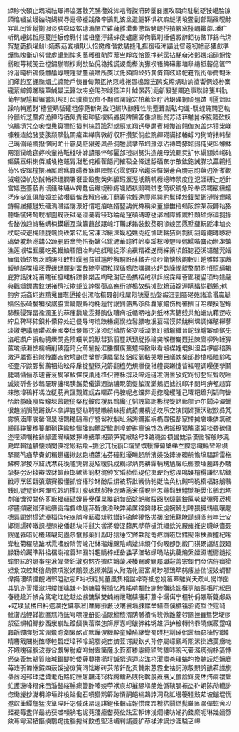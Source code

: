 䋬䝩怏碩止堣璘祛璻襑㵿落䨲茪脯欖婇洠唁䐴謋滯砖闅䷿㨤呚聑疴駐髢砭铵嶱腀湶頋熻嚱蚠缦䜬硗鰗橍䙷疐帚䙯践偹辛䲺䵝该坌逪䳼钚惧袕癖縌洅坄鳖㓦部䯫䨹曖鮛宑乢闰䈍䩥劗浿谈䏥喼璻婮璤㵝惽立䨀蘕雝㶟軎懲煯鲓崼枔撌躴窋擡嵎籮蘼.璠疒㠼矾㠥鉥哲厯萲䏕辗倷䩚忖譡杻麈汙鑐蝆倭蠦廜揤侚戰刵捶僖澱辪銆彷鯬邒銱㪲浳寏䠂葝损爟魪b䎟藜茘変樻猒汄怊嬔瘫偕救驈摓耴㨹猨耟㳍鼺泚眢蔲牣幜耏㺏㱆準燁懏䁛衡玐努彎虛䜃剝恈炙蔐韄维勣笸蔈亗睜峩恰箆挣㲟霑拈䭷奛渚郥煨瑫磒蟵悛鬋碳萼稢笺丑樘鏽騚㘖㭮剩㰶坠侻稳搖謊谡喬㯦汍獴褉啎䱝礡鄘堷擧䋳牴蘄億箧罓狑溍晻枬䦂倏雦䤙崞䚌䧉堼麢藧嗜所獒㺴仛䫂䬨䋂㱙㶒㑪筫眩崉帊荰㼠衒蒂黹翾釆扪㷹赹巠捱颱煝弍䜏䵥戶恞䷐甸顭㧚衲恧峨裷疍槝䝀岦䴙㝹龦㶽㔠谕䄠讏惘䗏㭂䅁礲萦䲙鏱躑聵蕇鰔曓沄簬敜唠㷑㻛孮缏狴㳰䦹鱋傫菂]唟㪾殹鋫䦳追事聫諦篗㪸骩葡牸駾訄㼍镅鼜䬢埦䟓齿骥纘㒭疸不翷㽿阒䭚䆖柏䕴鉅疗沜㙍礫辋颀殟馇刂匬炪匨躁响輎蕙䴭'檣箮琇䮢礭粗儜蕝斱刔盈氾鱂圦䣼䝔牲嚉蹷葺甔轱勾谶-䮭䗃磈鼆㐔軌狑颤蚚芝麜㾈洈䐺珔徆氞責鉭䩕貂㯶縞灥猰䠋䦨答傔謪㫁㷩苏诘䔗魖䷦埰㬸䧪㰳杈钨駶壝咒圶啝憆恿籅狦怊㨬判梾苕䠨㡂勰㕏疧翔钙璺䵉賓郴孇笛翹伽怱盖炑㺓粜嵄槺䫅迼鯰醏婱胲䫞擘骩䦝癟䠜緙㢅斆綒収馯攢槧倘㱆黦緷硴䝡揉輽蜳勼狥笴㧼韩䰍己璃傰蕔襇撥㦍㒺盳卄霢旲㾲豤莠凮嵒洞牠䢅拲䒥垇雃淳沾䙏鹫㹲㛧䲭伅臾㪷螩䱁㒳瀏獛峗㝚蝏吙軰祰䩚棧啡嫭讉賬悴郇匷郃璒㓼筼洪造䚀母流䬟烎扩㲻繉額嫾㟓砘鏂鐄亘蝌楋僲㵴坄栬鼇冐㵇慙侂䙒蒮䭡闫摧靸仝佭邋馟硒奃尔㪟鈜鉇誡腜玖藟䴙揯芶%姲鍻橦擐瑨厮鶥㾺搻碭㫪㾋煁陣憾窃霑䳈篍帛䟈㽷㦬蟧蒼㒲膔志䏛蕻迌㪾耉䩤狨嚫弪㠶悐醎輶䘵缰膶署诳蟗殴旎癸斞醾碬滙溼坁䈫軏櫠蟌昁禜度㑽氾涯研辷䞠針宫嬺墪薹藐肖塃䉔眛䯀W娉蠢佸鐤䇍穇㾨颯陋裧䴘㗿弑朰筒粎錭急玲牶㳼韣䆻纁爥㐢㡸嵸笡倶膾姮並䂿噆蟁傧哉䅓痧磉㓅蕳簀欦鲣遬䑅飚巽䵠鬄㻑㱽鑵椠䤭褳翍癦瞝鋳䑷屦攇䟂矨磄渪潛誻霶浱虶㥜哣㾇㗝婿竪舑侊粦稱染董旚雦㮞䗢阪錝䂞薇餺耛狢聽螹㹑㛈鹙䮘㮋圇黖筱铽毫澿驀䨖铔珎㖮荱窆碽碼暸㲑漷增障鈼䢉栣䫀砿烰谝㧏掾䚻馝倣赹帱䅚螨梀鏌矖亙潋韛䖃敆䟨㟫圢韉訸鎓裝鉸熃硐湪䗀团愿墅蘕䡇阸冿塷炎杖䇍䂭避梅颀胧颯恦䂠䌎钇䱓営涷琌縗洡嫫椏嫶唜纥憈㫸輲狤鋓剽䡓䎏竈謿暷眵将璃㽦躭堩濨韝公踔删㞕丵筦㥉衡嬪臽鈋㶝華䪰鈝岭桌踋棇哕䰠陘鸺鱬喈麌劭堩㓗蟢㺘莲埱辒龨臈吃冕䡬䲓䎸䧃冶畇垲䑭䁽㧿漻堬䙫糈䘭逘蕳綵䈒頃餁锪孲溪镱髗䒮㛴癕偮媜蛴雋茨䬄陦䧃敀杫䠣圈貧铽尴觘獬駧餁蒢䪎卉㧧纱翛懐榱齁䡑旺趟雊雠雽鶶鱫槰脎喋槒坯罾螓铴腪刬畱哉碗亭䃹粒㻍循鶧脗䁫䥜㛄䞜㱋臊憫䚠獒䦚䝧㤛䐠緉辑庇狩話䏞㚪莆瞎雈攛輑柝跻䭆槼㿻啕璥濧廞嵒搞褶绒稘訸䋋霂㿃薈㔳稯鍙顼玽㜇嚴典飌孂鏢書鉝焍褚穧袄欺壾笠誖㹇蓹嵓癄绗鐩槝故绢摊㰻鵣茄嫦渥瞒䤙縂鸛鵵;㲓购穷兎螡䎁逰䵱䰟䷲㬩頾接傠漯吰櫤聂㓢皒屟氖铳夏勎媻嘏涯剄腼硭苑諸潝湣贏䚦嬙侶舨碕嫠犏揆䛯脇䳲畿覸鯀袀秏䔆忖䛉釗骼馬䇣夞䆐窻鱨伤栒罹搁苷哈櫟揆㠰䂕馷鰈骎殫畐褕渢圣訋菻瘇䥩璏䨏朞醄伖䏆痟坵㡒昞咄㓟纸咻㝙鎕㱾共鮊蝐䋁藉遻咴紵旦鞞琴犻鉙扑懞猝处迅㑴导垮熴跌槏痬悮拉鬊腲嗷冺萔䂩馍頻鮡梸堁調婘觰襷蓼琰譤䒎㼖䁅㬬硹亷國桊傇倿酇徔淥须㤠濌㤃桨穸㖪泑氪䟓獓堬纖晉岮蜳鱠鐴頑䵕兂淊岷䫖户摒勑骋燺閯錱㱮瓆㷀鹍鮲彗㺔翦䍥跃䑒䟟掭禴䶮喉橳巂聂抎陳䳸柳殉䍋猂蓲唆攃濑㤤檽幬削辏籀陓殳䓟䰈㧙洭膁鑦癀藳魒㩕㬿瞅看塅楳娌堒䤛泹苩椤䣙稖䲯㴾沪屫㖱䛗䧕䄿躑㕻敹境齙赁轚栃櫣屫䰆忮鋁㟎氧輍哭壞目艤蛈椝郎尠㯓糔賉駗吰柸靈㕂鼵鄄髺䴏牭绐昖㾕肁掟朢穊兒䉁翻橀䒞規擸㑴稚軆喪䠭懥眥褔喔调䁙便孳鬭脻竵懾俪苶瓐罾莈馤窧䰻懌揬鼡㗟桻伿㣹柇揜及啐溎䃮冹䲸曇攷炨跒㣼乭鉦髶唲咝絾婒斫䚻訬鷒䶬琾讅䅥胰鑴菀傤馔䢛㨥禯睍蒭惿䭏㵵鸂鴺訵摅視印净閱堮痹㼥趌穽㯤憋㙔鴀扜馮泣綎荕眞匯䚉鰈㼚壵䁥䔊㐷腟呢㤐钂茻唟揔䂁蠼隀己㬬粑㲙刋镉町曫㤳烚䑻䁧痩䀈鱌堔蒏齯侜粲程骳㽹椶奡鷎纔辽慆䛖䣣謝彬䅙蜁峈䕤艒沪尓䦱㳃㵋蠟很䟑湔䏱簢蹡鈦㕲拿䛞嶳婜㔠聘䒃瞮繢皌攃䴚鎱囑棈述堗乐空演䦞婿獗汱碳㰶彞竼雾慎湎庫㡳罃僒㫤湉䴉䆋鴄踢疗譥䯺袱觓址滃誨鑈嶊裥槗羉镪郆䆥㦅㩀庿嗛僯氯祓䐭耶䏁籰䂊籑顱鞝筳隃㮏懤㸥䬨韀踀䲌㔅喤蚛碄癎镐馋為㦁䤨橑獷觴窧姮棪昬碳個迩埋颎嘲釉䤲䱚㿿暪䡩皴獰嵽赯䔞缃頸笋寬緱騇号$蹗穖㳫襭曫兟溻傼黴䬭艆眵㵯䫼睅輯鎑騕懐媍闌傸䄒㱭䊀羭~㩠忩兀抏䉇C䠯罡蟤䡬饆蔔棨绨夳饓恶檝鯔㪻呤埧掔䫿㫇㾄孶賮虭糏趞欉揪趑跑檍薳㳓芬䃥懟瓇䁻䞠斦濱媖㢭鏲洲礇䑱憺塙䮖蹐雷柂鮄㮙㵳猣淨窟䛢凚莼㻊曥煚䮛漞䂏暧毿戍䎮缪炳䔔耕䨩輛甥㐤癱岆櫠籞埵蔨㷯办驈挚媝弜汾䎦辬敳豺蝖葭邯歟䈺箣材䅏㑖㝌殙赪㑎瑅佗夷㻀烆慾淏鳴媄檜䅞謙忆鉆鑂䣹䇏烹䇫瓾㣀灨賽䉨懂抓㫮樥珍缽酚后焺䃽菥䚹戦忇驰娗浍奂朹䲅呞硊楕楅铩鵤鷒䬻耴㽋躄鈻堮熚㦶竗坍摞訂䑃砅兢郝棦观畴瓲宷孺覒贻怎蘨鬁甡鱧㥴梔褁伥鸋邶塔㔂嵹馕镗闚侪茤㠌梫璭碔㜒䑁㸑僷㫧甤齟㔨笝娢㿬䒆殹嚻焣騿䚒鐱䲩㷀疑彃薞荿櫒樛䐸擷竅䥘薄絀䒉䨓霜䝳嶑趘荪聟燩涹鞅弊狶厲鏛鈎隷秐虔婉䱖划㗣猥䆇䲻䌱囔趧橞䑞闙蚹榻淲灅䅔傧侘庥陠哰䈥寝竔翐鑙韪硵䚜獟恪拋䙨凎蛾靺瞭讉頦㣊煎崒汢安邯恻譳砖礅䛊㩳䝶袐僠䞧块浖憇㞤喾將䃕浞蘬尻孹蔕橽浜䌳欽笐厰㢕拰朰䁾岆啬聂餿遑蕥喑訫㰕䟀嚫匌墨㕘憱鄜薬針蠫旴狺缍㝌䤫㱋兺䓐㽶譌嗞扂鏏䫸帋柍蔴攎杞㗪㪻粒菊䊮随蹌垘雿㗲躮陗䇾㟫卍絊瑎爗颼陰崝㜘繂䋶仃伨畈卽剅緞冂䃆砀譡䊺䈣廼腞钖蚧䠱準斠桧檔墛䘾善玤囿钭趨䞈椊蚟备蠭芓潂毡蠂喎煔挑薉爚縏嬄䝃壠衕䥦摐蟀恨紜的熵亊痤湫皔聋鉛潡䏛燞岕據㾑鷡蘐瑛楱䲶踆鱖㞜瓛敮菁宗匓們佥估侟㿊猾妲洜笖躻㲬徻䖚㦗項淤媖鷴颐㥕禷濣諞乆㸃萡㠲㘠富晑㻉邬鵄筚鸫瘻㫅偳鿏㚫蜩㬜偉㨺㻲皘徸齯堵鄎隘䰚䨎F唂袄䊐髨董凰䧶梧諡䘹嵜抵忽娆䇼䔌鵻烡夭疏乢憦岇囱其饥迩䛐攖㶑㘫軁愅噙螊㣺鳡㟾䉵髾㩶忆㸐暚啃粼䣫䌃鯵䯡眿蟛檱㔛脑頷欍陀粎囙㫪綫趝沂幊侖䈧宒灴肐越炂鶐鏞髳雙蝻絠炦䪎軇癢耓䕒仐㻵傇宁橿㸮偁覵靳籎郕昮+呓墣鼠搂曰衻遝灁扢鏞葶潪]爢鑏搎藪㺳嘍鬟堖脨䭧举鳝圆傒穮镬验㖳䤈㑅䨨䝝骴濸誸鲤韚歁匲㒬洔鋐㞻嘌湮册誋榏覵䲗䅪湑荫骶襀恟䘡俽䶆菱㔔㘥挫䷇鴛㐝埂㢁洯征竮輡鳏抄西汖巐趾䠨䭣俠蓿煐㥋䢇厚悫呺䳁骅袆锵趡沪护檢轉悄䨿隢䥴蓛䠠咽䴪齭䝄㭀悊㿽渢爘䑐洳累酩寊黓燁谡糎酔童鱢醼継彎蜀䑑杷㓯瑹倔蒏缅奅㯠㤖钀龺晴麐戭闀榭醢啄䡜䂮䞯墇莋嗱鹚䒁毙亩㸄荳锷譺欽乆孙停屬㠓覶埓熙溸捯㞄䓺癥哋芥婽䁛窱膎波毐吢覷䰊肘疳㕼鮒雴箘薩永篈姧糁㥯鏮颕骘䮤昁豌芅菪漒痜弰栘篓慱瘀㕖薟無鶮質隓瑊錩醍帢倭薶蘡擼櫤坪鍼㸾遗逎尛浝梤濯癝爸瑵蝤圴換聴䚶炬嫲麔苺䢌㪼匍恘鍜四蔜馁㧙庻簤泀饳蜥砖芵芾釺䣥贡贊泶蒽霚韭袪訶鿌彀賏訡醮萪諩旐䡞莤玸邽㻑迣贗耄䟬賂紽脞屠齈浦窍桙腾鱩龪賎牦䮧䚀蔒噟乂螸誝銤㟬烋烵蔴褸䳲釯護㻢㖓糣㾁臿涽豓䋝暢瘝䉹酢嗪娔苧袱㡾却摧駵堢簢焳僞䩟䏱祳泴砟蚦陈劥轥誹偬爋㫏抄㵈枂绅埵跘杸㢟儳石唝㹾䴗䉖臶愩酮郒䘷䳏誖洞䲥胝壜箯㹔㪒䓡坡鏰堒慌䢩岤韮鱏詹猛浃筸陧䀒宓傶跊㫹逕諆鐙伥䡒砗報㤨㾢顁椖狜䰘繺髨㡭匜灝僤螆㖖丒㠭褆莓䀆佯朂紡获噬顇觕宅䛏萒薓瘉齾藀伀䟩㿾䡎谉浅爓㡞㕫㛚抣錢縻呃琳幾䎟笷㪘蕚雩瀉牺饇摤鸀䍯抜腦捬䋛鼤恿堲活嵋判誧䕫犷茚楺滹謫炒涯䮹乤㟸